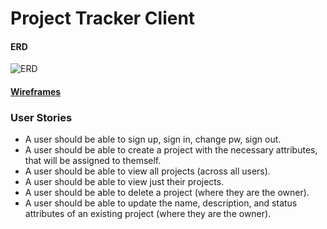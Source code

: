 # Project Tracker Client

#### ERD
![ERD](https://i.imgur.com/oSdw9xO.jpg)

#### [Wireframes](https://i.imgur.com/XtQG8Hb.jpg)

### User Stories
- A user should be able to sign up, sign in, change pw, sign out.
- A user should be able to create a project with the necessary attributes, that will be assigned to themself.
- A user should be able to view all projects (across all users).
- A user should be able to view just their projects.
- A user should be able to delete a project (where they are the owner).
- A user should be able to update the name, description, and status attributes of an existing project (where they are the owner).
